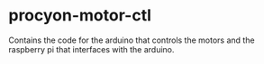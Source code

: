 # procyon-motor-ctl

Contains the code for the arduino that controls the motors and the raspberry pi that interfaces with the arduino.
